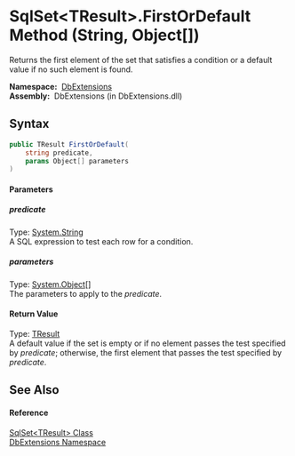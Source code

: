 SqlSet&lt;TResult>.FirstOrDefault Method (String, Object[])
===========================================================
  Returns the first element of the set that satisfies a condition or a default value if no such element is found.

  **Namespace:**  [DbExtensions][1]  
  **Assembly:**  DbExtensions (in DbExtensions.dll)

Syntax
------

```csharp
public TResult FirstOrDefault(
	string predicate,
	params Object[] parameters
)
```

#### Parameters

##### *predicate*
Type: [System.String][2]  
A SQL expression to test each row for a condition.

##### *parameters*
Type: [System.Object][3][]  
The parameters to apply to the *predicate*.

#### Return Value
Type: [TResult][4]  
 A default value if the set is empty or if no element passes the test specified by *predicate*; otherwise, the first element that passes the test specified by *predicate*. 

See Also
--------

#### Reference
[SqlSet&lt;TResult> Class][4]  
[DbExtensions Namespace][1]  

[1]: ../README.md
[2]: http://msdn.microsoft.com/en-us/library/s1wwdcbf
[3]: http://msdn.microsoft.com/en-us/library/e5kfa45b
[4]: README.md